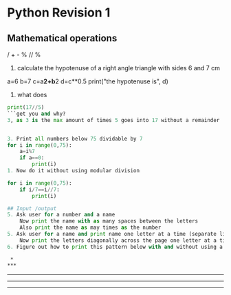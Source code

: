 # Python Revision 1
## Mathematical operations  
/ + - % // %
1. calculate the hypotenuse of a right angle triangle with sides 6 and 7 cm

a=6
b=7
c=a**2+b**2
d=c**0.5
print("the hypotenuse is", d)

1. what does 
```python
print(17//5)
```get you and why?  
3, as 3 is the max amount of times 5 goes into 17 without a remainder


3. Print all numbers below 75 dividable by 7
for i in range(0,75):
	a=i%7
	if a==0:
		print(i)
1. Now do it without using modular division

for i in range(0,75):
	if i/7==i//7:
		print(i)

## Input /output
5. Ask user for a number and a name  
    Now print the name with as many spaces between the letters  
    Also print the name as may times as the number
5. Ask user for a name and print name one letter at a time (separate lines)  
	Now print the letters diagonally across the page one letter at a time (separate lines)
6. Figure out how to print this pattern below with and without using a loop (its just a formatting trick)  
```
     *
    ***
   *****
  *******
 *********
```
